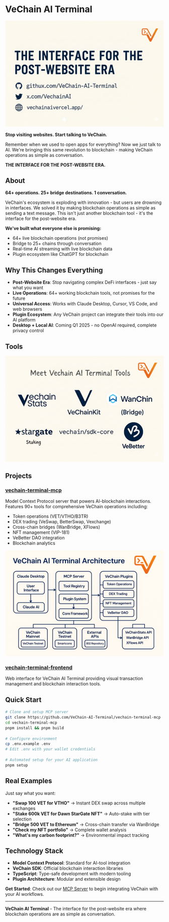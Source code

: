 # VeChain AI Terminal

![VeChain AI Terminal Banner](https://raw.githubusercontent.com/VeChain-AI-Terminal/vechain-terminal-mcp/main/src/docs/images/vechain-terminal-banner.png)

**Stop visiting websites. Start talking to VeChain.**

Remember when we used to open apps for everything? Now we just talk to AI. We're bringing this same revolution to blockchain - making VeChain operations as simple as conversation.

**THE INTERFACE FOR THE POST-WEBSITE ERA.**

## About

**64+ operations. 25+ bridge destinations. 1 conversation.**

VeChain's ecosystem is exploding with innovation - but users are drowning in interfaces. We solved it by making blockchain operations as simple as sending a text message. This isn't just another blockchain tool - it's the interface for the post-website era.

**We've built what everyone else is promising:**
- 64+ live blockchain operations (not promises)
- Bridge to 25+ chains through conversation
- Real-time AI streaming with live blockchain data  
- Plugin ecosystem like ChatGPT for blockchain

## Why This Changes Everything

- **Post-Website Era**: Stop navigating complex DeFi interfaces - just say what you want
- **Live Operations**: 64+ working blockchain tools, not promises for the future  
- **Universal Access**: Works with Claude Desktop, Cursor, VS Code, and web browsers
- **Plugin Ecosystem**: Any VeChain project can integrate their tools into our AI platform
- **Desktop + Local AI**: Coming Q1 2025 - no OpenAI required, complete privacy control


## Tools

![VeChain AI Tools Banner](https://raw.githubusercontent.com/VeChain-AI-Terminal/vechain-terminal-mcp/main/src/docs/images/vechain-terminal-tools.png)

## Projects

### [vechain-terminal-mcp](https://github.com/VeChain-AI-Terminal/vechain-terminal-mcp)
Model Context Protocol server that powers AI-blockchain interactions. Features 90+ tools for comprehensive VeChain operations including:
- Token operations (VET/VTHO/B3TR)
- DEX trading (VeSwap, BetterSwap, Vexchange)
- Cross-chain bridges (WanBridge, XFlows)
- NFT management (VIP-181)
- VeBetter DAO integration
- Blockchain analytics

![VeChain AI Architecture Banner](https://raw.githubusercontent.com/VeChain-AI-Terminal/vechain-terminal-mcp/main/src/docs/images/vechain-terminal-arc.png)

### [vechain-terminal-frontend](https://github.com/VeChain-AI-Terminal/vechain-terminal-frontend)
Web interface for VeChain AI Terminal providing visual transaction management and blockchain interaction tools.

## Quick Start

```bash
# Clone and setup MCP server
git clone https://github.com/VeChain-AI-Terminal/vechain-terminal-mcp
cd vechain-terminal-mcp
pnpm install && pnpm build

# Configure environment
cp .env.example .env
# Edit .env with your wallet credentials

# Automated setup for your AI application
pnpm setup
```

## Real Examples

Just say what you want:

- **"Swap 100 VET for VTHO"** → Instant DEX swap across multiple exchanges
- **"Stake 600k VET for Dawn StarGate NFT"** → Auto-stake with tier selection  
- **"Bridge 500 VET to Ethereum"** → Cross-chain transfer via WanBridge
- **"Check my NFT portfolio"** → Complete wallet analysis
- **"What's my carbon footprint?"** → Environmental impact tracking

## Technology Stack

- **Model Context Protocol**: Standard for AI-tool integration
- **VeChain SDK**: Official blockchain interaction libraries
- **TypeScript**: Type-safe development with modern tooling
- **Plugin Architecture**: Modular and extensible design

**Get Started**: Check out our [MCP Server](https://github.com/VeChain-AI-Terminal/vechain-terminal-mcp) to begin integrating VeChain with your AI workflows.

---

**VeChain AI Terminal** - The interface for the post-website era where blockchain operations are as simple as conversation.